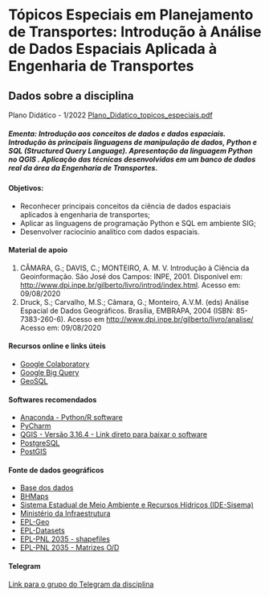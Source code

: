 # Tópicos Especiais em Planejamento de Transportes: Introdução à Análise de Dados Espaciais Aplicada à Engenharia de Transportes 
## Dados sobre a disciplina

Plano Didático - 1/2022
[Plano_Didatico_topicos_especiais.pdf](https://github.com/d-camargo/GT00PTR007/files/8318572/Plano_Didatico_topicos_especiais.pdf)

##### Ementa: Introdução aos conceitos de dados e dados espaciais. Introdução às principais linguagens de manipulação de dados, Python e SQL (_Structured Query Language_). Apresentação da linguagem Python no QGIS  . Aplicação das técnicas desenvolvidas em um banco de dados real da área da Engenharia de Transportes.

#### Objetivos:
  - Reconhecer principais conceitos da ciência de dados espaciais aplicados à engenharia de transportes;
  - Aplicar as linguagens de programação Python e SQL em ambiente SIG;
  - Desenvolver raciocínio analítico com dados espaciais.

#### Material de apoio
1. CÂMARA, G.; DAVIS, C.; MONTEIRO, A. M. V. Introdução à Ciência da Geoinformação. São José dos Campos: INPE, 2001. Disponível em: <http://www.dpi.inpe.br/gilberto/livro/introd/index.html>. Acesso em: 09/08/2020
2. Druck, S.; Carvalho, M.S.; Câmara, G.; Monteiro, A.V.M. (eds) Análise Espacial de Dados Geográficos. Brasília, EMBRAPA, 2004 (ISBN: 85-7383-260-6).   Acesso em <http://www.dpi.inpe.br/gilberto/livro/analise/> Acesso em: 09/08/2020

#### Recursos online e links úteis

- [Google Colaboratory](https://www.google.com/url?sa=t&rct=j&q=&esrc=s&source=web&cd=&cad=rja&uact=8&ved=2ahUKEwij4cTz9tf2AhWolZUCHQlrCHIQFnoECAYQAQ&url=https%3A%2F%2Fresearch.google.com%2Fcolaboratory%2F&usg=AOvVaw38J01zt_Dlb6pQ1fe6FGrI)
- [Google Big Query](https://www.googleadservices.com/pagead/aclk?sa=L&ai=DChcSEwii77io99f2AhWnbm8EHao2ASUYABABGgJqZg&ohost=www.google.com&cid=CAESa-D2He1RsWVjlDBJXvbHp3hBi0tB_fAmp7_T2WFVcaQvM8EJgoRDmxmafaZOHcXyOuvSxq5zU40-f6r2c_0Zzh1EjFCWgUy1iDyZ8w98QDIw05oN0Rmxrn-uk0KHOAO_jpUHVs-gfO1H-hwa&sig=AOD64_2x3J3E0u66Tvy6NftshJYodxO6wA&q&adurl&ved=2ahUKEwip6amo99f2AhVqkZUCHbITA-YQ0Qx6BAgEEAE)
- [GeoSQL](http://aqui.io/geosql)

#### Softwares recomendados
- [Anaconda - Python/R software](https://www.anaconda.com/)
- [PyCharm](https://www.jetbrains.com/pt-br/pycharm/download/#section=windows)
- [QGIS - Versão 3.16.4 - Link direto para baixar o software](https://download.qgis.org/downloads/QGIS-OSGeo4W-3.16.4-1-Setup-x86_64.exe)
- [PostgreSQL](https://www.postgresql.org/)
- [PostGIS](http://www.postgis.org/)

#### Fonte de dados geográficos
- [Base dos dados](https://basedosdados.org/)
- [BHMaps](https://bhmap.pbh.gov.br)
- [Sistema Estadual de Meio Ambiente e Recursos Hídricos (IDE-Sisema)](https://idesisema.meioambiente.mg.gov.br/webgis)
- [Ministério da Infraestrutura](https://www.gov.br/infraestrutura/pt-br/assuntos/dados-de-transportes/bit/bitmodosmapas)
- [EPL-Geo](https://geo.epl.gov.br/portal/apps/sites/#/geo-ontl/pages/download)
- [EPL-Datasets](https://ontl.epl.gov.br/explore-dados/consultas-a-base-de-dados/)
- [EPL-PNL 2035 - shapefiles](https://ontl.epl.gov.br/planejamento-pnl-2035/shapefiles/)
- [EPL-PNL 2035 - Matrizes O/D](https://ontl.epl.gov.br/planejamento-pnl-2035/matrizes-o-d/)

#### Telegram
[Link para o grupo do Telegram da disciplina](https://t.me/+gFyj9CYdA1Q2MTMx)
